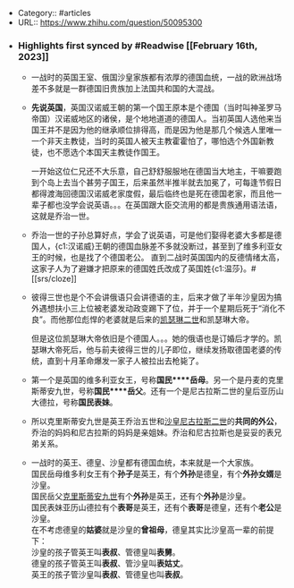 - Category:: #articles
- URL:: https://www.zhihu.com/question/50095300
- ### Highlights first synced by #Readwise [[February 16th, 2023]]
    - 一战时的英国王室、俄国沙皇家族都有浓厚的德国血统，一战的欧洲战场差不多就是一群德国旧贵族加上法国共和国的大混战。
    - **先说英国**，英国汉诺威王朝的第一个国王原本是个德国（当时叫神圣罗马帝国）汉诺威地区的诸侯，是个地地道道的德国人。当初英国人选他来当国王并不是因为他的继承顺位排得高，而是因为他是那几个候选人里唯一一个非天主教徒，当时的英国人被天主教霍霍怕了，哪怕选个外国新教徒，也不愿选个本国天主教徒作国王。
      
      一开始这位仁兄还不大乐意，自己舒舒服服地在德国当大地主，干嘛要跑到个岛上去当个甚劳子国王，后来虽然半推半就去加冕了，可每逢节假日都得渡海回德国汉诺威老家度假，最后临终也是死在德国老家，而且他一辈子都也没学会说英语。。。在英国跟大臣交流用的都是贵族通用语法语，这就是乔治一世。
    - 乔治一世的子孙总算好点，学会了说英语，可是他们娶得老婆大多都是德国人，{c1:汉诺威}王朝的德国血脉差不多就没断过，甚至到了维多利亚女王的时候，也是找了个德国老公。
      直到二战时英国国内的反德情绪太高，这家子人为了避嫌才把原来的德国姓氏改成了英国姓{c1:温莎}。#[[srs/cloze]]
    - 彼得三世也是个不会讲俄语只会讲德语的主，后来才做了半年沙皇因为搞外遇想扶小三上位被老婆发动政变踢下了位，并于一个星期后死于“消化不良”。而他那位彪悍的老婆就是后来的[凯瑟琳二世](https://www.zhihu.com/search?q=%E5%87%AF%E7%91%9F%E7%90%B3%E4%BA%8C%E4%B8%96&search_source=Entity&hybrid_search_source=Entity&hybrid_search_extra=%7B%22sourceType%22%3A%22answer%22%2C%22sourceId%22%3A119398927%7D)和凯瑟琳大帝。
      
      但是这位凯瑟琳大帝依旧是个德国人。。。她的俄语也是订婚后才学的。凯瑟琳大帝死后，他与前夫彼得三世的儿子即位，继续发扬取德国老婆的传统，直到十月革命爆发一家子人被拉出去枪毙了。
    - 第一个是英国的维多利亚女王，号称**国民****岳母**。另一个是丹麦的克里斯蒂安九世，号称**国民****岳父**。还有一个是尼古拉斯二世的皇后亚历山大德拉，号称**国民表妹**。
    - 所以克里斯蒂安九世是英王乔治五世和[沙皇尼古拉斯二世](https://www.zhihu.com/search?q=%E6%B2%99%E7%9A%87%E5%B0%BC%E5%8F%A4%E6%8B%89%E6%96%AF%E4%BA%8C%E4%B8%96&search_source=Entity&hybrid_search_source=Entity&hybrid_search_extra=%7B%22sourceType%22%3A%22answer%22%2C%22sourceId%22%3A119398927%7D)的**共同的外公**，乔治的妈妈和尼古拉斯的妈妈是亲姐妹。乔治和尼古拉斯也是妥妥的表兄弟关系。
    - 一战时的英王、德皇、沙皇都有德国血统，本来就是一个大家族。  
      国民岳母维多利女王有个**孙子**是英王，有个**外孙**是德皇，有个**外孙女婿**是沙皇。  
      国民岳父[克里斯蒂安九世](https://www.zhihu.com/search?q=%E5%85%8B%E9%87%8C%E6%96%AF%E8%92%82%E5%AE%89%E4%B9%9D%E4%B8%96&search_source=Entity&hybrid_search_source=Entity&hybrid_search_extra=%7B%22sourceType%22%3A%22answer%22%2C%22sourceId%22%3A119398927%7D)有个**外孙**是英王，还有个**外孙**是沙皇。  
      国民表妹亚历山德拉有个**表哥**是英王，还有个**表哥**是德皇，还有个**老公**是沙皇。  
      在不考虑德皇的**姑婆**就是沙皇的**曾祖母**，德皇其实比沙皇高一辈的前提下：  
      沙皇的孩子管英王叫**表叔**、管德皇叫**表舅**。  
      德皇的孩子管英王叫**表叔**、管沙皇叫**表姑丈**。  
      英王的孩子管沙皇叫**表叔**、管德皇也叫**表叔**。
